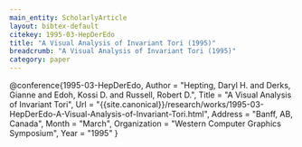 ```yaml
---
main_entity: ScholarlyArticle
layout: bibtex-default
citekey: 1995-03-HepDerEdo
title: "A Visual Analysis of Invariant Tori (1995)"
breadcrumb: "A Visual Analysis of Invariant Tori (1995)"
category: paper
---
```

@conference{1995-03-HepDerEdo,
	Author =  "Hepting, Daryl H. and Derks, Gianne and Edoh, Kossi D. and Russell, Robert D.",
	Title =  "A Visual Analysis of Invariant Tori",
	Url = \"{{site.canonical}}/research/works/1995-03-HepDerEdo-A-Visual-Analysis-of-Invariant-Tori.html\",
	Address =  "Banff, AB, Canada",
	Month =  "March",
	Organization =  "Western Computer Graphics Symposium",
	Year =  "1995"
}
